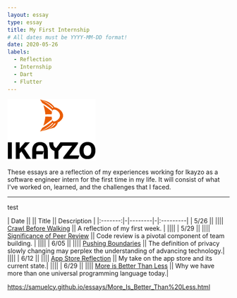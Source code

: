 ```yaml
---
layout: essay
type: essay
title: My First Internship
# All dates must be YYYY-MM-DD format!
date: 2020-05-26
labels:
  - Reflection
  - Internship
  - Dart
  - Flutter
---
```


<img class="" src="../images/logo-ikayzo.png">

These essays are a reflection of my experiences working for Ikayzo as a software engineer intern for the first time in my life. It will consist of what I've worked on, learned, and the challenges that I faced.
<hr>
test

| Date || || Title || Description |
|:-------:|-|--------|-|:---------|
| 5/26 || |||| [Crawl Before Walking](2015-08-26.md) || A reflection of my first week. |
||||
| 5/29 || |||| [Significance of Peer Review](Significance-of-peer-review.md) || Code review is a pivotal component of team building. |
||||
| 6/05 || |||| [Pushing Boundaries](Pushing-boundaries.md) || The definition of privacy slowly changing may perplex the understanding of advancing technology.|
||||
| 6/12 || |||| [App Store Reflection](App_Store_Reflection.md) || My take on the app store and its current state.|
||||
| 6/29 || |||| [More is Better Than Less](More_Is_Better_Than%20Less.md) || Why we have more than one universal programming language today.|


https://samuelcy.github.io/essays/More_Is_Better_Than%20Less.html
